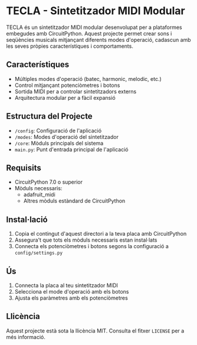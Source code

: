 # TECLA - Sintetitzador MIDI Modular

TECLA és un sintetitzador MIDI modular desenvolupat per a plataformes embegudes amb CircuitPython. Aquest projecte permet crear sons i seqüències musicals mitjançant diferents modes d'operació, cadascun amb les seves pròpies característiques i comportaments.

## Característiques

- Múltiples modes d'operació (batec, harmonic, melodic, etc.)
- Control mitjançant potenciòmetres i botons
- Sortida MIDI per a controlar sintetitzadors externs
- Arquitectura modular per a fàcil expansió

## Estructura del Projecte

- `/config`: Configuració de l'aplicació
- `/modes`: Modes d'operació del sintetitzador
- `/core`: Mòduls principals del sistema
- `main.py`: Punt d'entrada principal de l'aplicació

## Requisits

- CircuitPython 7.0 o superior
- Mòduls necessaris:
  - adafruit_midi
  - Altres mòduls estàndard de CircuitPython

## Instal·lació

1. Copia el contingut d'aquest directori a la teva placa amb CircuitPython
2. Assegura't que tots els mòduls necessaris estan instal·lats
3. Connecta els potenciòmetres i botons segons la configuració a `config/settings.py`

## Ús

1. Connecta la placa al teu sintetitzador MIDI
2. Selecciona el mode d'operació amb els botons
3. Ajusta els paràmetres amb els potenciòmetres

## Llicència

Aquest projecte està sota la llicència MIT. Consulta el fitxer `LICENSE` per a més informació.

